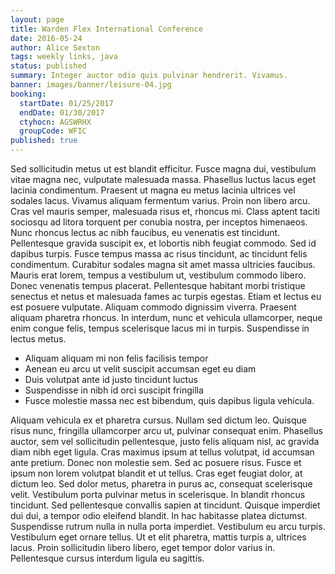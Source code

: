 ```yaml
---
layout: page
title: Warden Flex International Conference
date: 2016-05-24
author: Alice Sexton
tags: weekly links, java
status: published
summary: Integer auctor odio quis pulvinar hendrerit. Vivamus.
banner: images/banner/leisure-04.jpg
booking:
  startDate: 01/25/2017
  endDate: 01/30/2017
  ctyhocn: AGSWRHX
  groupCode: WFIC
published: true
---
```

Sed sollicitudin metus ut est blandit efficitur. Fusce magna dui, vestibulum vitae magna nec, vulputate malesuada massa. Phasellus luctus lacus eget lacinia condimentum. Praesent ut magna eu metus lacinia ultrices vel sodales lacus. Vivamus aliquam fermentum varius. Proin non libero arcu. Cras vel mauris semper, malesuada risus et, rhoncus mi. Class aptent taciti sociosqu ad litora torquent per conubia nostra, per inceptos himenaeos. Nunc rhoncus lectus ac nibh faucibus, eu venenatis est tincidunt. Pellentesque gravida suscipit ex, et lobortis nibh feugiat commodo. Sed id dapibus turpis. Fusce tempus massa ac risus tincidunt, ac tincidunt felis condimentum.
Curabitur sodales magna sit amet massa ultricies faucibus. Mauris erat lorem, tempus a vestibulum ut, vestibulum commodo libero. Donec venenatis tempus placerat. Pellentesque habitant morbi tristique senectus et netus et malesuada fames ac turpis egestas. Etiam et lectus eu est posuere vulputate. Aliquam commodo dignissim viverra. Praesent aliquam pharetra rhoncus. In interdum, nunc et vehicula ullamcorper, neque enim congue felis, tempus scelerisque lacus mi in turpis. Suspendisse in lectus metus.

* Aliquam aliquam mi non felis facilisis tempor
* Aenean eu arcu ut velit suscipit accumsan eget eu diam
* Duis volutpat ante id justo tincidunt luctus
* Suspendisse in nibh id orci suscipit fringilla
* Fusce molestie massa nec est bibendum, quis dapibus ligula vehicula.

Aliquam vehicula ex et pharetra cursus. Nullam sed dictum leo. Quisque risus nunc, fringilla ullamcorper arcu ut, pulvinar consequat enim. Phasellus auctor, sem vel sollicitudin pellentesque, justo felis aliquam nisl, ac gravida diam nibh eget ligula. Cras maximus ipsum at tellus volutpat, id accumsan ante pretium. Donec non molestie sem. Sed ac posuere risus. Fusce et ipsum non lorem volutpat blandit et ut tellus. Cras eget feugiat dolor, at dictum leo. Sed dolor metus, pharetra in purus ac, consequat scelerisque velit. Vestibulum porta pulvinar metus in scelerisque. In blandit rhoncus tincidunt. Sed pellentesque convallis sapien at tincidunt.
Quisque imperdiet dui dui, a tempor odio eleifend blandit. In hac habitasse platea dictumst. Suspendisse rutrum nulla in nulla porta imperdiet. Vestibulum eu arcu turpis. Vestibulum eget ornare tellus. Ut et elit pharetra, mattis turpis a, ultrices lacus. Proin sollicitudin libero libero, eget tempor dolor varius in. Pellentesque cursus interdum ligula eu sagittis.

